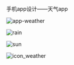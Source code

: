 手机app设计——天气app

![app-weather](C:\Users\tangw\Desktop\tangweijuan.github.io\project\app-weather\imageapp-weather.jpg)

![rain](C:\Users\tangw\Desktop\tangweijuan.github.io\project\app-weather\imagerain.jpg)

![sun](C:\Users\tangw\Desktop\tangweijuan.github.io\project\app-weather\imagesun.jpg)

![icon_weather](C:\Users\tangw\Desktop\tangweijuan.github.io\project\app-weather\imageicon_weather.jpg)